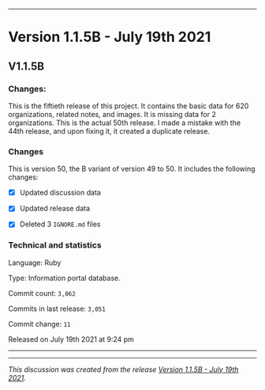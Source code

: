 
***

# Version 1.1.5B - July 19th 2021

## V1.1.5B

### Changes:

This is the fiftieth release of this project. It contains the basic data for 620 organizations, <!-- (fork count minus 2) !--> related notes, and images. It is missing data for 2 organizations. This is the actual 50th release. I made a mistake with the 44th release, and upon fixing it, it created a duplicate release.

### Changes

This is version 50, the B variant of version 49 to 50. It includes the following changes:

- [x] Updated discussion data

- [x] Updated release data

- [x] Deleted 3 `IGNORE.md` files

### Technical and statistics

Language: Ruby

Type: Information portal database.

Commit count: `3,062`

Commits in last release: `3,051`

Commit change: `11`

Released on July 19th 2021 at 9:24 pm

***

<hr /><em>This discussion was created from the release <a href='https://github.com/seanpm2001/GitHub_Organization_Info/releases/tag/V1.1.5B'>Version 1.1.5B - July 19th 2021</a>.</em>
